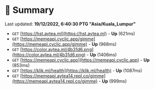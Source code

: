 # 📖 Summary
Last updated: **19/12/2022, 6:40:30 PTG "Asia/Kuala_Lumpur"**

- `GET` [https://hst.aytea.ml](https://hst.aytea.ml) - **Up** (621ms)
- `GET` [https://memeapi.cyclic.app/gimme](https://memeapi.cyclic.app/gimme) - **Up** (968ms)
- `GET` [https://color.aytea.ml/4b31d6.png](https://color.aytea.ml/4b31d6.png) - **Up** (1406ms)
- `GET` [https://memeapi.cyclic.app](https://memeapi.cyclic.app) - **Up** (853ms)
- `GET` [https://klik.ml/health](https://klik.ml/health) - **Up** (1087ms)
- `GET` [https://memeapi.aytea14.repl.co/gimme](https://memeapi.aytea14.repl.co/gimme) - **Up** (999ms)
